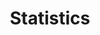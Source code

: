 ---
title: "Statistics"
permalink: /categories/statistics/
layout: category
author_profile: true
taxonomy: "Statistics"
---